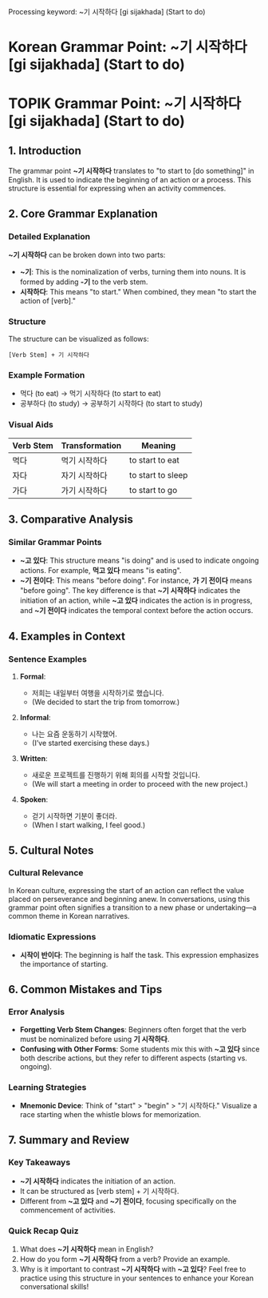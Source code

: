 Processing keyword: ~기 시작하다 [gi sijakhada] (Start to do)
# Korean Grammar Point: ~기 시작하다 [gi sijakhada] (Start to do)
# TOPIK Grammar Point: ~기 시작하다 [gi sijakhada] (Start to do)
## 1. Introduction
The grammar point **~기 시작하다** translates to "to start to [do something]" in English. It is used to indicate the beginning of an action or a process. This structure is essential for expressing when an activity commences.
## 2. Core Grammar Explanation
### Detailed Explanation
**~기 시작하다** can be broken down into two parts:
- **~기**: This is the nominalization of verbs, turning them into nouns. It is formed by adding **-기** to the verb stem.
- **시작하다**: This means "to start." 
When combined, they mean "to start the action of [verb]."
### Structure
The structure can be visualized as follows:
```
[Verb Stem] + 기 시작하다
```
### Example Formation
- 먹다 (to eat) → 먹기 시작하다 (to start to eat)
- 공부하다 (to study) → 공부하기 시작하다 (to start to study)
### Visual Aids
| Verb Stem   | Transformation                | Meaning                       |
|-------------|-------------------------------|-------------------------------|
| 먹다       | 먹기 시작하다               | to start to eat               |
| 자다        | 자기 시작하다               | to start to sleep             |
| 가다        | 가기 시작하다               | to start to go                |
## 3. Comparative Analysis
### Similar Grammar Points
- **~고 있다**: This structure means "is doing" and is used to indicate ongoing actions. For example, **먹고 있다** means "is eating".
- **~기 전이다**: This means "before doing". For instance, **가 기 전이다** means "before going".
The key difference is that **~기 시작하다** indicates the initiation of an action, while **~고 있다** indicates the action is in progress, and **~기 전이다** indicates the temporal context before the action occurs.
## 4. Examples in Context
### Sentence Examples
1. **Formal**: 
   - 저희는 내일부터 여행을 시작하기로 했습니다. 
   - (We decided to start the trip from tomorrow.)
  
2. **Informal**: 
   - 나는 요즘 운동하기 시작했어. 
   - (I’ve started exercising these days.)
3. **Written**: 
   - 새로운 프로젝트를 진행하기 위해 회의를 시작할 것입니다. 
   - (We will start a meeting in order to proceed with the new project.)
4. **Spoken**: 
   - 걷기 시작하면 기분이 좋더라. 
   - (When I start walking, I feel good.)
## 5. Cultural Notes
### Cultural Relevance
In Korean culture, expressing the start of an action can reflect the value placed on perseverance and beginning anew. In conversations, using this grammar point often signifies a transition to a new phase or undertaking—a common theme in Korean narratives.
### Idiomatic Expressions
- **시작이 반이다**: The beginning is half the task. This expression emphasizes the importance of starting.
## 6. Common Mistakes and Tips
### Error Analysis
- **Forgetting Verb Stem Changes**: Beginners often forget that the verb must be nominalized before using **기 시작하다**.
- **Confusing with Other Forms**: Some students mix this with **~고 있다** since both describe actions, but they refer to different aspects (starting vs. ongoing).
### Learning Strategies
- **Mnemonic Device**: Think of "start" > "begin" > "기 시작하다." Visualize a race starting when the whistle blows for memorization.
  
## 7. Summary and Review
### Key Takeaways
- **~기 시작하다** indicates the initiation of an action.
- It can be structured as [verb stem] + 기 시작하다.
- Different from **~고 있다** and **~기 전이다**, focusing specifically on the commencement of activities.
### Quick Recap Quiz
1. What does **~기 시작하다** mean in English?
2. How do you form **~기 시작하다** from a verb? Provide an example.
3. Why is it important to contrast **~기 시작하다** with **~고 있다**? 
Feel free to practice using this structure in your sentences to enhance your Korean conversational skills!
